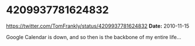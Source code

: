 # 4209937781624832
https://twitter.com/TomFrankly/status/4209937781624832
**Date:** 2010-11-15

Google Calendar is down, and so then is the backbone of my entire life...
